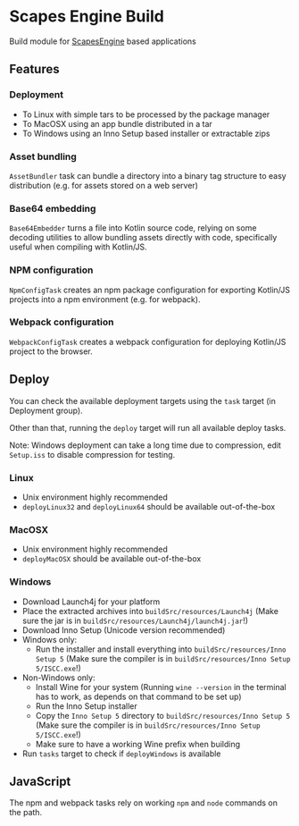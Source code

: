 # Scapes Engine Build
Build module for [ScapesEngine](https://github.com/Tobi29/ScapesEngine) based
applications

## Features
### Deployment
* To Linux with simple tars to be processed by the package manager
* To MacOSX using an app bundle distributed in a tar
* To Windows using an Inno Setup based installer or extractable zips

### Asset bundling
`AssetBundler` task can bundle a directory into a binary tag structure
to easy distribution (e.g. for assets stored on a web server)

### Base64 embedding
`Base64Embedder` turns a file into Kotlin source code, relying
on some decoding utilities to allow bundling assets directly with code,
specifically useful when compiling with Kotlin/JS.

### NPM configuration
`NpmConfigTask` creates an npm package configuration for exporting
Kotlin/JS projects into a npm environment (e.g. for webpack).

### Webpack configuration
`WebpackConfigTask` creates a webpack configuration for deploying
Kotlin/JS project to the browser.

## Deploy
You can check the available deployment targets using the `task` target (in
Deployment group).

Other than that, running the `deploy` target will run all available deploy
tasks.

Note: Windows deployment can take a long time due to compression, edit
`Setup.iss` to disable compression for testing.

### Linux
  * Unix environment highly recommended
  * `deployLinux32` and `deployLinux64` should be available out-of-the-box

### MacOSX
  * Unix environment highly recommended
  * `deployMacOSX` should be available out-of-the-box

### Windows
  * Download Launch4j for your platform
  * Place the extracted archives into `buildSrc/resources/Launch4j`
    (Make sure the jar is in `buildSrc/resources/Launch4j/launch4j.jar`!)
  * Download Inno Setup (Unicode version recommended)
  * Windows only:
    * Run the installer and install everything into
      `buildSrc/resources/Inno Setup 5` (Make sure the compiler is in
      `buildSrc/resources/Inno Setup 5/ISCC.exe`!)
  * Non-Windows only:
    * Install Wine for your system (Running `wine --version` in the terminal has
      to work, as depends on that command to be set up)
    * Run the Inno Setup installer
    * Copy the `Inno Setup 5` directory to `buildSrc/resources/Inno Setup 5`
      (Make sure the compiler is in
      `buildSrc/resources/Inno Setup 5/ISCC.exe`!)
    * Make sure to have a working Wine prefix when building
  * Run `tasks` target to check if `deployWindows` is available

## JavaScript

The npm and webpack tasks rely on working `npm` and `node` commands on the path.
